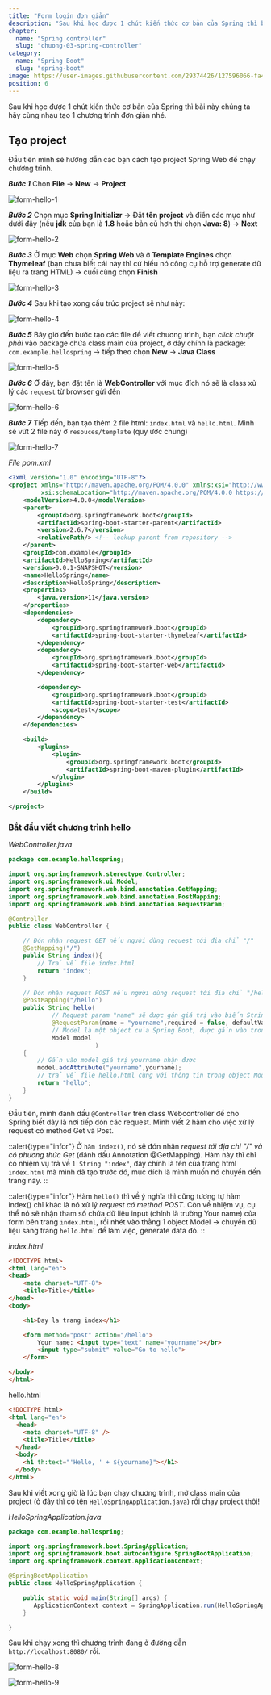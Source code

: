 ```yaml
---
title: "Form login đơn giản"
description: "Sau khi học được 1 chút kiến thức cơ bản của Spring thì bài này chúng ta hãy cùng nhau tạo 1 chương trình đơn giản nhé."
chapter:
  name: "Spring controller"
  slug: "chuong-03-spring-controller"
category:
  name: "Spring Boot"
  slug: "spring-boot"
image: https://user-images.githubusercontent.com/29374426/127596066-fa46df01-982f-4a72-b6d1-f7d8f5c5a9b3.png
position: 6
---
```


Sau khi học được 1 chút kiến thức cơ bản của Spring thì bài này chúng ta hãy cùng nhau tạo 1 chương trình đơn giản nhé.

## Tạo project

Đầu tiên mình sẽ hướng dẫn các bạn cách tạo project Spring Web để chạy chương trình.

**_Bước 1_**
Chọn **File** -> **New** -> **Project**

![form-hello-1](https://github.com/techmely/hoc-lap-trinh/assets/29374426/53753b4b-9f65-4f3c-a876-1cd05ccb715a)

**_Bước 2_**
Chọn mục **Spring Initializr** -> Đặt **tên project** và điền các mục như dưới đây (nếu **jdk** của bạn là **1.8** hoặc bản cũ hơn thì chọn **Java: 8**) -> **Next**

![form-hello-2](https://github.com/techmely/hoc-lap-trinh/assets/29374426/d0e5abdc-7143-42b8-a789-122ca749748c)

**_Bước 3_**
Ở mục **Web** chọn **Spring Web** và ở **Template Engines** chọn **Thymeleaf** (bạn chưa biết cái này thì cứ hiểu nó công cụ hỗ trợ generate dữ liệu ra trang HTML) -> cuối cùng chọn **Finish**

![form-hello-3](https://github.com/techmely/hoc-lap-trinh/assets/29374426/d4d80536-1b6d-417d-858a-e2309c8e95ad)

**_Bước 4_**
Sau khi tạo xong cấu trúc project sẽ như này:

![form-hello-4](https://github.com/techmely/hoc-lap-trinh/assets/29374426/bc1e591d-9dbd-4503-bd7c-995d30452ac7)

**_Bước 5_**
Bây giờ đến bước tạo các file để viết chương trình, bạn _click chuột phải_ vào package chứa class main của project, ở đây chính là package: `com.example.hellospring` -> tiếp theo chọn **New** -> **Java Class**

![form-hello-5](https://github.com/techmely/hoc-lap-trinh/assets/29374426/a7ecc722-d019-4133-a732-65fda8688720)

**_Bước 6_**
Ở đây, bạn đặt tên là **WebController** với mục đích nó sẽ là class xử lý các `request` từ browser gửi đến

![form-hello-6](https://github.com/techmely/hoc-lap-trinh/assets/29374426/21c43d37-4e3e-4bb1-96bd-824dde5853d4)

**_Bước 7_**
Tiếp đến, bạn tạo thêm 2 file html: `index.html` và `hello.html`. Mình sẽ vứt 2 file này ở `resouces/template` (quy ước chung)

![form-hello-7](https://github.com/techmely/hoc-lap-trinh/assets/29374426/0d7612c0-c11a-4b01-8ab6-10af3b71b74b)

_File pom.xml_

```xml
<?xml version="1.0" encoding="UTF-8"?>
<project xmlns="http://maven.apache.org/POM/4.0.0" xmlns:xsi="http://www.w3.org/2001/XMLSchema-instance"
         xsi:schemaLocation="http://maven.apache.org/POM/4.0.0 https://maven.apache.org/xsd/maven-4.0.0.xsd">
    <modelVersion>4.0.0</modelVersion>
    <parent>
        <groupId>org.springframework.boot</groupId>
        <artifactId>spring-boot-starter-parent</artifactId>
        <version>2.6.7</version>
        <relativePath/> <!-- lookup parent from repository -->
    </parent>
    <groupId>com.example</groupId>
    <artifactId>HelloSpring</artifactId>
    <version>0.0.1-SNAPSHOT</version>
    <name>HelloSpring</name>
    <description>HelloSpring</description>
    <properties>
        <java.version>11</java.version>
    </properties>
    <dependencies>
        <dependency>
            <groupId>org.springframework.boot</groupId>
            <artifactId>spring-boot-starter-thymeleaf</artifactId>
        </dependency>
        <dependency>
            <groupId>org.springframework.boot</groupId>
            <artifactId>spring-boot-starter-web</artifactId>
        </dependency>

        <dependency>
            <groupId>org.springframework.boot</groupId>
            <artifactId>spring-boot-starter-test</artifactId>
            <scope>test</scope>
        </dependency>
    </dependencies>

    <build>
        <plugins>
            <plugin>
                <groupId>org.springframework.boot</groupId>
                <artifactId>spring-boot-maven-plugin</artifactId>
            </plugin>
        </plugins>
    </build>

</project>
```

### Bắt đầu viết chương trình hello

_WebController.java_

```java
package com.example.hellospring;

import org.springframework.stereotype.Controller;
import org.springframework.ui.Model;
import org.springframework.web.bind.annotation.GetMapping;
import org.springframework.web.bind.annotation.PostMapping;
import org.springframework.web.bind.annotation.RequestParam;

@Controller
public class WebController {

    // Đón nhận request GET nếu người dùng request tới địa chỉ "/"
    @GetMapping("/")
    public String index(){
        // Trả về file index.html
        return "index";
    }

    // Đón nhận request POST nếu người dùng request tới địa chỉ "/hello"
    @PostMapping("/hello")
    public String hello(
            // Request param "name" sẽ được gán giá trị vào biến String
            @RequestParam(name = "yourname",required = false, defaultValue = "") String yourname,
            // Model là một object của Spring Boot, được gắn vào trong mọi request.
            Model model
                        )
    {
        // Gắn vào model giá trị yourname nhận được
        model.addAttribute("yourname",yourname);
        // trả về file hello.html cùng với thông tin trong object Model
        return "hello";
    }
}
```

Đầu tiên, mình đánh dấu `@Controller` trên class Webcontroller để cho Spring biết đây là nơi tiếp đón các request.
Mình viết 2 hàm cho việc xử lý request có method Get và Post.

::alert{type="infor"}
Ở `hàm index()`, nó sẽ đón nhận _request tới địa chỉ "/" và có phương thức Get_ (đánh dấu Annotation @GetMapping). Hàm này thì chỉ có nhiệm vụ trả về `1 String "index"`, đây chính là tên của trang html `index.html` mà mình đã tạo trước đó, mục đích là mình muốn nó chuyển đến trang này.
::

::alert{type="infor"}
Hàm `hello()` thì về ý nghĩa thì cũng tương tự hàm index() chỉ khác là nó xử lý _request có method POST_. Còn về nhiệm vụ, cụ thể nó sẽ nhận tham số chứa dữ liệu input (chính là trường Your name) của form bên trang `index.html`, rồi nhét vào thằng 1 object Model -> chuyển dữ liệu sang trang `hello.html` để làm việc, generate data đó.
::

_index.html_

```html
<!DOCTYPE html>
<html lang="en">
<head>
    <meta charset="UTF-8">
    <title>Title</title>
</head>
<body>

    <h1>Day la trang index</h1>

    <form method="post" action="/hello">
        Your name: <input type="text" name="yourname"></br>
        <input type="submit" value="Go to hello">
    </form>

</body>
</html>
```

hello.html

```html
<!DOCTYPE html>
<html lang="en">
  <head>
    <meta charset="UTF-8" />
    <title>Title</title>
  </head>
  <body>
    <h1 th:text="'Hello, ' + ${yourname}"></h1>
  </body>
</html>
```

Sau khi viết xong giờ là lúc bạn chạy chương trình, mở class main của project (ở đây thì có tên `HelloSpringApplication.java`) rồi chạy project thôi!

_HelloSpringApplication.java_

```java
package com.example.hellospring;

import org.springframework.boot.SpringApplication;
import org.springframework.boot.autoconfigure.SpringBootApplication;
import org.springframework.context.ApplicationContext;

@SpringBootApplication
public class HelloSpringApplication {

    public static void main(String[] args) {
       ApplicationContext context = SpringApplication.run(HelloSpringApplication.class, args);
    }

}
```

Sau khi chạy xong thì chương trình đang ở đường dẫn `http://localhost:8080/` rồi.

![form-hello-8](https://github.com/techmely/hoc-lap-trinh/assets/29374426/13f21c49-b565-4e45-b7a3-ed2a0c75535a)

![form-hello-9](https://github.com/techmely/hoc-lap-trinh/assets/29374426/7e689fb6-8f08-4968-b133-33bbbebe8250)
